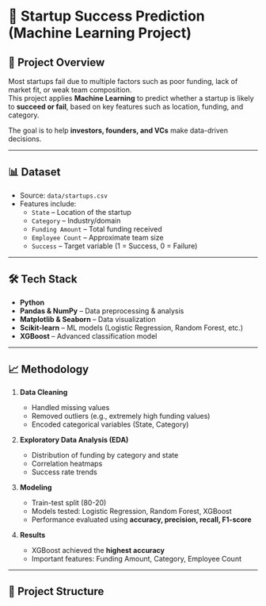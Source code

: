 # 🚀 Startup Success Prediction (Machine Learning Project)

## 📌 Project Overview
Most startups fail due to multiple factors such as poor funding, lack of market fit, or weak team composition.  
This project applies **Machine Learning** to predict whether a startup is likely to **succeed or fail**, based on key features such as location, funding, and category.  

The goal is to help **investors, founders, and VCs** make data-driven decisions.

---

## 📊 Dataset
- Source: `data/startups.csv`  
- Features include:
  - `State` – Location of the startup  
  - `Category` – Industry/domain  
  - `Funding Amount` – Total funding received  
  - `Employee Count` – Approximate team size  
  - `Success` – Target variable (1 = Success, 0 = Failure)  

---

## 🛠️ Tech Stack
- **Python**
- **Pandas & NumPy** – Data preprocessing & analysis  
- **Matplotlib & Seaborn** – Data visualization  
- **Scikit-learn** – ML models (Logistic Regression, Random Forest, etc.)  
- **XGBoost** – Advanced classification model  

---

## 📈 Methodology
1. **Data Cleaning**
   - Handled missing values  
   - Removed outliers (e.g., extremely high funding values)  
   - Encoded categorical variables (State, Category)  

2. **Exploratory Data Analysis (EDA)**
   - Distribution of funding by category and state  
   - Correlation heatmaps  
   - Success rate trends  

3. **Modeling**
   - Train-test split (80-20)  
   - Models tested: Logistic Regression, Random Forest, XGBoost  
   - Performance evaluated using **accuracy, precision, recall, F1-score**  

4. **Results**
   - XGBoost achieved the **highest accuracy**  
   - Important features: Funding Amount, Category, Employee Count  

---

## 📂 Project Structure
